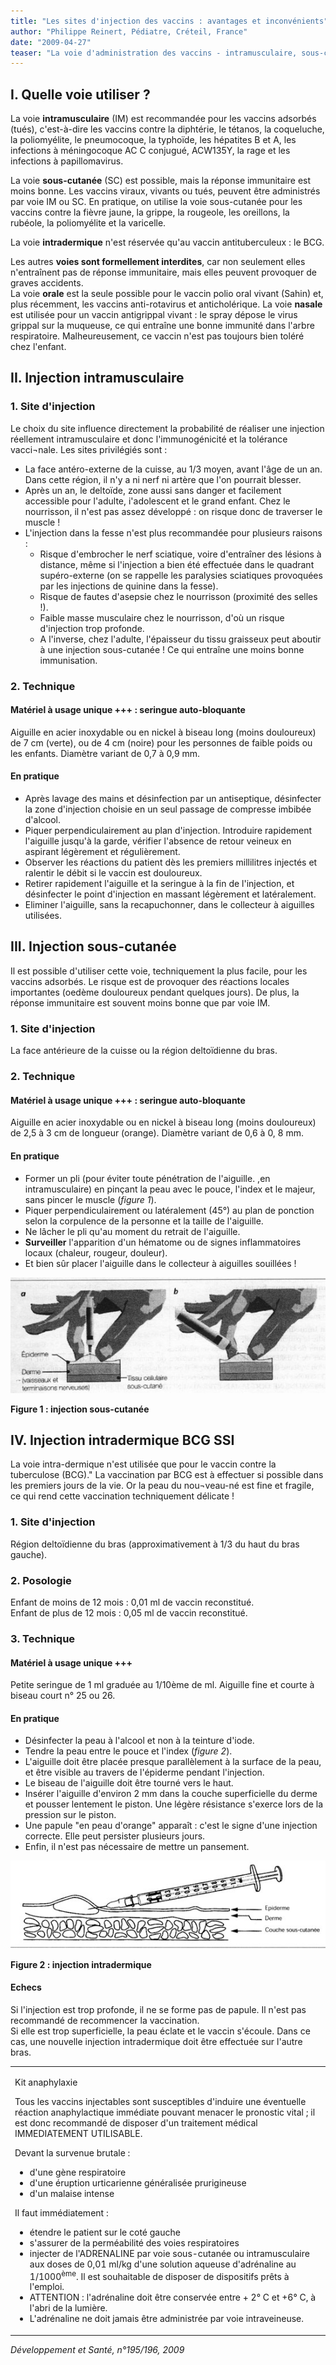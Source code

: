 ```yaml
---
title: "Les sites d'injection des vaccins : avantages et inconvénients"
author: "Philippe Reinert, Pédiatre, Créteil, France"
date: "2009-04-27"
teaser: "La voie d'administration des vaccins - intramusculaire, sous-cutanée, intradermique ou orale - a une influence importante tant sur la qualité de la protection induite (taux d'anticorps le plus souvent) que sur la fréquence et l'intensité des effets secondaires locaux éventuels. Ces effets dépendent néanmoins de la nature des vaccins."
---
```


## I. Quelle voie utiliser ?

La voie **intramusculaire** (IM) est recommandée pour les vaccins adsorbés (tués), c'est-à-dire les vaccins contre la diphtérie, le tétanos, la coqueluche, la poliomyélite, le pneumocoque, la typhoïde, les hépatites B et A, les infections à méningocoque AC C conjugué, ACW135Y, la rage et les infections à papillomavirus.

La voie **sous-cutanée** (SC) est possible, mais la réponse immunitaire est moins bonne. Les vaccins viraux, vivants ou tués, peuvent être administrés par voie IM ou SC. En pratique, on utilise la voie sous-cutanée pour les vaccins contre la fièvre jaune, la grippe, la rougeole, les oreillons, la rubéole, la poliomyélite et la varicelle.

La voie **intradermique** n'est réservée qu'au vaccin antituberculeux : le BCG.

Les autres **voies sont formellement interdites**, car non seulement elles n'entraînent pas de réponse immunitaire, mais elles peuvent provoquer de graves accidents.  
La voie **orale** est la seule possible pour le vaccin polio oral vivant (Sahin) et, plus récemment, les vaccins anti-rotavirus et anticholérique. La voie **nasale** est utilisée pour un vaccin antigrippal vivant : le spray dépose le virus grippal sur la muqueuse, ce qui entraîne une bonne immunité dans l'arbre respiratoire. Malheureusement, ce vaccin n'est pas toujours bien toléré chez l'enfant.

## II. Injection intramusculaire

### 1. Site d'injection

Le choix du site influence directement la probabilité de réaliser une injection réellement intramusculaire et donc l'immunogénicité et la tolérance vacci¬nale. Les sites privilégiés sont :

*   La face antéro-externe de la cuisse, au 1/3 moyen, avant l'âge de un an. Dans cette région, il n'y a ni nerf ni artère que l'on pourrait blesser.  
*   Après un an, le deltoïde, zone aussi sans danger et facilement accessible pour l'adulte, i'adolescent et le grand enfant. Chez le nourrisson, il n'est pas assez développé : on risque donc de traverser le muscle !
*   L'injection dans la fesse n'est plus recommandée pour plusieurs raisons :
    *   Risque d'embrocher le nerf sciatique, voire d'entraîner des lésions à distance, même si l'injection a bien été effectuée dans le quadrant supéro-externe (on se rappelle les paralysies sciatiques provoquées par les injections de quinine dans la fesse).  
    *   Risque de fautes d'asepsie chez le nourrisson (proximité des selles !).  
    *   Faible masse musculaire chez le nourrisson, d'où un risque d'injection trop profonde.  
    *   A l'inverse, chez l'adulte, l'épaisseur du tissu graisseux peut aboutir à une injection sous-cutanée ! Ce qui entraîne une moins bonne immunisation.

### 2. Technique

#### Matériel à usage unique +++ : seringue auto-bloquante

Aiguille en acier inoxydable ou en nickel à biseau long (moins douloureux) de 7 cm (verte), ou de 4 cm (noire) pour les personnes de faible poids ou les enfants. Diamètre variant de 0,7 à 0,9 mm.

#### En pratique

*   Après lavage des mains et désinfection par un antiseptique, désinfecter la zone d'injection choisie en un seul passage de compresse imbibée d'alcool.  
*   Piquer perpendiculairement au plan d'injection. Introduire rapidement l'aiguille jusqu'à la garde, vérifier l'absence de retour veineux en aspirant légèrement et régulièrement.  
*   Observer les réactions du patient dès les premiers millilitres injectés et ralentir le débit si le vaccin est douloureux.  
*   Retirer rapidement l'aiguille et la seringue à la fin de l'injection, et désinfecter le point d'injection en massant légèrement et latéralement.  
*   Eliminer l'aiguille, sans la recapuchonner, dans le collecteur à aiguilles utilisées.

## III. Injection sous-cutanée

Il est possible d'utiliser cette voie, techniquement la plus facile, pour les vaccins adsorbés. Le risque est de provoquer des réactions locales importantes (oedème douloureux pendant quelques jours). De plus, la réponse immunitaire est souvent moins bonne que par voie IM.

### 1. Site d'injection

La face antérieure de la cuisse ou la région deltoïdienne du bras.

### 2. Technique

#### Matériel à usage unique +++ : seringue auto-bloquante

Aiguille en acier inoxydable ou en nickel à biseau long (moins douloureux) de 2,5 à 3 cm de longueur (orange). Diamètre variant de 0,6 à 0, 8 mm.

#### En pratique

*   Former un pli (pour éviter toute pénétration de l'aiguille. ,en intramusculaire) en pinçant la peau avec le pouce, l'index et le majeur, sans pincer le muscle (_figure 1_).  
*   Piquer perpendiculairement ou latéralement (45°) au plan de ponction selon la corpulence de la personne et la taille de l'aiguille.  
*   Ne lâcher le pli qu'au moment du retrait de l'aiguille.  
*   **Surveiller** l'apparition d'un hématome ou de signes inflammatoires locaux (chaleur, rougeur, douleur).  
*   Et bien sûr placer l'aiguille dans le collecteur à aiguilles souillées !


![](i2186-1.jpg)


**Figure 1 : injection sous-cutanée**

## IV. Injection intradermique BCG SSI

La voie intra-dermique n'est utilisée que pour le vaccin contre la tuberculose (BCG)." La vaccination par BCG est à effectuer si possible dans les premiers jours de la vie. Or la peau du nou¬veau-né est fine et fragile, ce qui rend cette vaccination techniquement délicate !

### 1. Site d'injection

Région deltoïdienne du bras (approximativement à 1/3 du haut du bras gauche).

### 2. Posologie

Enfant de moins de 12 mois : 0,01 ml de vaccin reconstitué.  
Enfant de plus de 12 mois : 0,05 ml de vaccin reconstitué.

### 3. Technique

#### Matériel à usage unique +++

Petite seringue de 1 ml graduée au 1/10ème de ml. Aiguille fine et courte à biseau court n° 25 ou 26.

#### En pratique

*   Désinfecter la peau à l'alcool et non à la teinture d'iode.  
*   Tendre la peau entre le pouce et l'index (_figure 2_).  
*   L'aiguille doit être placée presque parallèlement à la surface de la peau, et être visible au travers de l'épiderme pendant l'injection.  
*   Le biseau de l'aiguille doit être tourné vers le haut.  
*   Insérer l'aiguille d'environ 2 mm dans la couche superficielle du derme et pousser lentement le piston. Une légère résistance s'exerce lors de la pression sur le piston.  
*   Une papule "en peau d'orange" apparaît : c'est le signe d'une injection correcte. Elle peut persister plusieurs jours.  
*   Enfin, il n'est pas nécessaire de mettre un pansement.


![](i2186-2.jpg)


**Figure 2 : injection intradermique**

#### Echecs

Si l'injection est trop profonde, il ne se forme pas de papule. Il n'est pas recommandé de recommencer la vaccination.  
Si elle est trop superficielle, la peau éclate et le vaccin s'écoule. Dans ce cas, une nouvelle injection intradermique doit être effectuée sur l'autre bras.

<table>

<tbody>

<tr>

<td>

Kit anaphylaxie

Tous les vaccins injectables sont susceptibles d'induire une éventuelle réaction anaphylactique immédiate pouvant menacer le pronostic vital ; il est donc recommandé de disposer d'un traitement médical IMMEDIATEMENT UTILISABLE.

Devant la survenue brutale :

<ul><li>d'une gène respiratoire</li><li>d'une éruption urticarienne généralisée prurigineuse</li><li>d'un malaise intense</li></ul>

Il faut immédiatement :

<ul><li>étendre le patient sur le coté gauche</li><li>s'assurer de la perméabilité des voies respiratoires</li><li>injecter de l'ADRENALINE par voie sous-cutanée ou intramusculaire aux doses de 0,01 ml/kg d'une solution aqueuse d'adrénaline au 1/1000<sup>ème</sup>. Il est souhaitable de disposer de dispositifs prêts à l'emploi.</li><li>ATTENTION : l'adrénaline doit être conservée entre + 2° C et +6° C, à l'abri de la lumière.</li><li>L'adrénaline ne doit jamais être administrée par voie intraveineuse.</li></ul></td>

</tr>

</tbody>

</table>

_Développement et Santé, n°195/196, 2009_